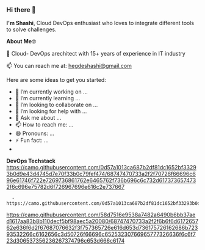 ### Hi there 👋
**I'm Shashi**, 
Cloud DevOps enthusiast who loves to integrate different tools to solve challenges.

**About Me**🤓

🏫 Cloud- DevOps arechitect with 15+ years of experience in IT industry

📫 You can reach me at: hegdeshashi@gmail.com

Here are some ideas to get you started:

- 🔭 I’m currently working on ...
- 🌱 I’m currently learning ...
- 👯 I’m looking to collaborate on ...
- 🤔 I’m looking for help with ...
- 💬 Ask me about ...
- 📫 How to reach me: ...
- 😄 Pronouns: ...
- ⚡ Fun fact: ...
- 
**DevOps Techstack**
      https://camo.githubusercontent.com/0d57a1013ca687b2df81dc1652bf33293b0d9e43d4745d7e70f33b0c79fef474/68747470733a2f2f70726f66696c696e61746f722e7269736861762e6465762f736b696c6c732d6173736574732f6c696e75782d6f726967696e616c2e737667

      - https://camo.githubusercontent.com/0d57a1013ca687b2df81dc1652bf33293b0d9e43d4745d7e70f33b0c79fef474/68747470733a2f2f70726f66696c696e61746f722e7269736861762e6465762f736b696c6c732d6173736574732f6c696e75782d6f726967696e616c2e737667
  
https://camo.githubusercontent.com/58d7516e9538a7482a6490b6bb37aed1617aa83b8b110decf5bf98aec5a20080/68747470733a2f2f6b6f6d617265762e636f6d2f67687076632f3f757365726e616d653d736175726162686b72393532266c6162656c3d50726f66696c65253230766965777326636f6c6f723d306537356236267374796c653d666c6174
